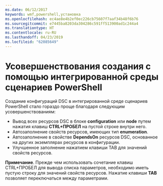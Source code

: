 ```yaml
---
ms.date: 06/12/2017
keywords: wmf,powershell,установка
ms.openlocfilehash: ec4ae8e4b2ef0ec226cb75607f7aaf34b48f6b76
ms.sourcegitcommit: e7445ba8203da304286c591ff513900ad1c244a4
ms.translationtype: HT
ms.contentlocale: ru-RU
ms.lasthandoff: 04/23/2019
ms.locfileid: "62085649"
---
```

# <a name="authoring-improvements-using-powershell-ise"></a>Усовершенствования создания с помощью интегрированной среды сценариев PowerShell

Создание конфигураций DSC в интегрированной среде сценариев PowerShell стало гораздо проще благодаря следующим усовершенствованиям:

- Вывод всех ресурсов DSC в блоке **configuration** или **node** путем нажатия клавиш **CTRL+ПРОБЕЛ** на пустой строке внутри него.
- Автозаполнение свойств ресурсов, имеющих тип **enumeration**.
- Автозаполнение в свойстве **DependsOn** ресурсов DSC, основанное на других экземплярах ресурсов в конфигурации.
- Улучшенное заполнение нажатием клавиши TAB для значений свойств ресурсов.

**Примечание**. Прежде чем использовать сочетание клавиш CTRL+ПРОБЕЛ для вывода списка параметров, необходимо иметь пустую строку для значений свойств ресурсов. Нажатие клавиши **TAB** позволяет переключаться между параметрами.
